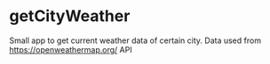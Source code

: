 # getCityWeather
Small app to get current weather data of certain city.
Data used from https://openweathermap.org/ API
